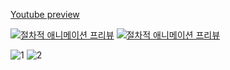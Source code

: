 
[Youtube preview](https://youtu.be/-oXkwSGbkEY)


[![절차적 애니메이션 프리뷰](http://img.youtube.com/vi/-oXkwSGbkEY/0.jpg)](http://www.youtube.com/watch?v=-oXkwSGbkEY "절차적 애니메이션 프리뷰")
[![절차적 애니메이션 프리뷰](http://img.youtube.com/vi/l5d1s6w0CyY/0.jpg)](http://www.youtube.com/watch?v=l5d1s6w0CyY "절차적 애니메이션 프리뷰")


![1](https://user-images.githubusercontent.com/16568651/153765767-ea243931-cf3b-4fd5-bb65-e7ed947f3d67.PNG)
![2](https://user-images.githubusercontent.com/16568651/153765789-2f217f3a-d3ae-4e41-a5da-1445f8f5e09c.PNG)
